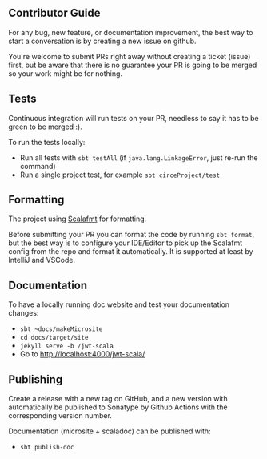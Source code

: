 ## Contributor Guide

For any bug, new feature, or documentation improvement,
the best way to start a conversation is by creating a new issue on github.

You're welcome to submit PRs right away without creating a ticket (issue) first, but be aware that there
is no guarantee your PR is going to be merged so your work might be for nothing.

## Tests

Continuous integration will run tests on your PR, needless to say it has to be green to be merged :).

To run the tests locally:

- Run all tests with `sbt testAll` (if `java.lang.LinkageError`, just re-run the command)
- Run a single project test, for example `sbt circeProject/test`

## Formatting

The project using [Scalafmt](https://scalameta.org/scalafmt/) for formatting.

Before submitting your PR you can format the code by running `sbt format`, but the best way is to configure your IDE/Editor
to pick up the Scalafmt config from the repo and format it automatically. It is supported at least by IntelliJ and VSCode.

## Documentation

To have a locally running doc website and test your documentation changes:

- `sbt ~docs/makeMicrosite`
- `cd docs/target/site`
- `jekyll serve -b /jwt-scala`
- Go to [http://localhost:4000/jwt-scala/](http://localhost:4000/jwt-scala/)

## Publishing

Create a release with a new tag on GitHub, and a new version with automatically be published to Sonatype by Github Actions with the corresponding version number.

Documentation (microsite + scaladoc) can be published with:

- `sbt publish-doc`
